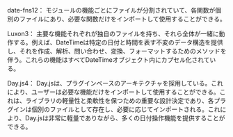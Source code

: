 date-fns12： モジュールの機能ごとにファイルが分割されていて、各関数が個別のファイルにあり、必要な関数だけをインポートして使用することができる。

Luxon3： 主要な機能それぞれが独自のファイルを持ち、それら全体が一緒に動作する。例えば、DateTimeは特定の日付と時間を表す不変のデータ構造を提供し、それを作成、解析、問い合わせ、変換、フォーマットするためのメソッドを伴う。これらの機能はすべてDateTimeオブジェクト内にカプセル化されている。

Day.js4： Day.jsは、プラグインベースのアーキテクチャを採用している。これにより、ユーザーは必要な機能だけをインポートして使用することができる。これは、ライブラリの軽量性と柔軟性を保つための重要な設計決定であり、各プラグインは個別のファイルとして存在し、必要に応じてインポートされる。これにより、Day.jsは非常に軽量でありながら、多くの日付操作機能を提供することができる。

